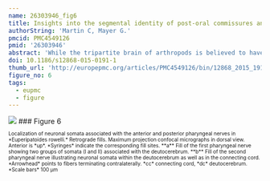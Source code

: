 ```yaml
---
name: 26303946_fig6
title: Insights into the segmental identity of post-oral commissures and pharyngeal nerves in Onychophora based on retrograde fills.
authorString: 'Martin C, Mayer G.'
pmcid: PMC4549126
pmid: '26303946'
abstract: 'While the tripartite brain of arthropods is believed to have evolved by a fusion of initially separate ganglia, the evolutionary origin of the bipartite brain of onychophorans-one of the closest arthropod relatives-remains obscure. Clarifying the segmental identity of post-oral commissures and pharyngeal nerves might provide useful insights into the evolution of the onychophoran brain. We therefore performed retrograde fills of these commissures and nerves in the onychophoran Euperipatoides rowelli.Our fills of the anterior and posterior pharyngeal nerves revealed groups of somata that are mainly associated with the deutocerebrum. This resembles the innervation pattern of other feeding structures in Onychophora, including the jaws and several lip papillae surrounding the mouth. Our fills of post-oral commissures in E. rowelli revealed a graded arrangement of anteriorly shifted somata associated with post-oral commissures #1 to #5. The number of deutocerebral somata associated with each commissure decreases posteriorly, i.e., commissure #1 shows the highest and commissure #5 the lowest numbers of associated somata, whereas none of the subsequent median commissures, beginning with commissure #6, shows somata located in the deutocerebrum.Based on the graded and shifted arrangement of somata associated with the anteriormost post-oral commissures, we suggest that the onychophoran brain, which is a bipartite syncerebrum, might have evolved by a successive anterior/anterodorsal migration of neurons towards the protocerebrum in the last onychophoran ancestor. This implies that the composite brain of onychophorans and the compound brain of arthropods might have independent evolutionary origins, as in contrast to arthropods the onychophoran syncerebrum is unlikely to have evolved by a fusion of initially separate ganglia.'
doi: 10.1186/s12868-015-0191-1
thumb_url: 'http://europepmc.org/articles/PMC4549126/bin/12868_2015_191_Fig6_HTML.gif'
figure_no: 6
tags:
  - eupmc
  - figure
---
```

<img src='http://europepmc.org/articles/PMC4549126/bin/12868_2015_191_Fig6_HTML.jpg' style='max-height: 300px'>
### Figure 6
<p style='font-size: 10px;'>Localization of neuronal somata associated with the anterior and posterior pharyngeal nerves in *Euperipatoides rowelli.* Retrograde fills. Maximum projection confocal micrographs in dorsal view. Anterior is *up*. *Syringes* indicate the corresponding fill sites. **a** Fill of the first pharyngeal nerve showing two groups of somata (I and II) associated with the deutocerebrum. **b** Fill of the second pharyngeal nerve illustrating neuronal somata within the deutocerebrum as well as in the connecting cord. *Arrowhead* points to fibers terminating contralaterally. *cc* connecting cord, *dc* deutocerebrum. *Scale bars* 100&nbsp;µm</p>